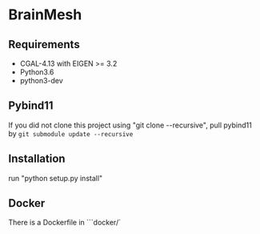 # BrainMesh

## Requirements

 - CGAL-4.13 with EIGEN >= 3.2
 - Python3.6
 - python3-dev

## Pybind11

If you did not clone this project using "git clone --recursive", pull pybind11 by
`git submodule update --recursive`

## Installation

run "python setup.py install"

## Docker

There is a Dockerfile in ```docker/`
